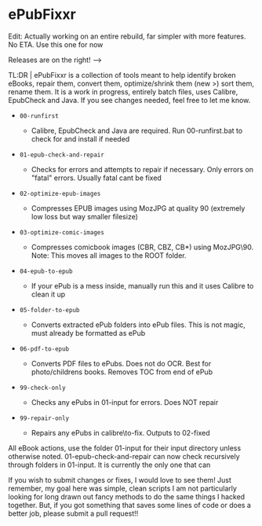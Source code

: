 # ePubFixxr

Edit: Actually working on an entire rebuild, far simpler with more features. No ETA. Use this one for now

Releases are on the right! --> 

TL:DR | ePubFixxr is a collection of tools meant to help identify broken eBooks, repair them, convert them, optimize/shrink them (new >) sort them, rename them. It is a work in progress, entirely batch files, uses Calibre, EpubCheck and Java. If you see changes needed, feel free to let me know.

* `00-runfirst`
  * Calibre, EpubCheck and Java are required. Run 00-runfirst.bat to check for and install if needed
* `01-epub-check-and-repair`
  * Checks for errors and attempts to repair if necessary. Only errors on "fatal" errors. Usually fatal cant be fixed
* `02-optimize-epub-images`
  * Compresses EPUB images using MozJPG at quality 90 (extremely low loss but way smaller filesize) 
* `03-optimize-comic-images`
  * Compresses comicbook images (CBR, CBZ, CB*) using MozJPG\90. Note: This moves all images to the ROOT folder.
* `04-epub-to-epub`
  * If your ePub is a mess inside, manually run this and it uses Calibre to clean it up
* `05-folder-to-epub`
  * Converts extracted ePub folders into ePub files. This is not magic, must already be formatted as ePub
* `06-pdf-to-epub`
  * Converts PDF files to ePubs. Does not do OCR. Best for photo/childrens books. Removes TOC from end of ePub

* `99-check-only`
  * Checks any ePubs in 01-input for errors. Does NOT repair
* `99-repair-only`
  * Repairs any ePubs in calibre\to-fix. Outputs to 02-fixed
  
 
All eBook actions, use the folder 01-input for their input directory unless otherwise noted.
01-epub-check-and-repair can now check recursively through folders in 01-input. It is currently the only one that can

If you wish to submit changes or fixes, I would love to see them! Just remember, my goal here was simple, clean scripts
I am not particularly  looking for long drawn out fancy methods to do the same things I hacked together.
But, if you got something that saves some lines of code or does a better job, please submit a pull request!!
